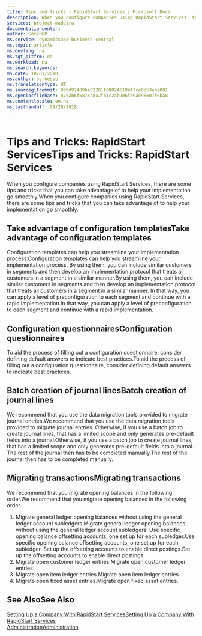 ```yaml
---
title: Tips and Tricks - RapidStart Services | Microsoft Docs
description: When you configure companies using RapidStart Services, there are some tips and tricks that you can take advantage of to help your implementation go smoothly.
services: project-madeira
documentationcenter: 
author: SorenGP
ms.service: dynamics365-business-central
ms.topic: article
ms.devlang: na
ms.tgt_pltfrm: na
ms.workload: na
ms.search.keywords: 
ms.date: 10/01/2018
ms.author: sgroespe
ms.translationtype: HT
ms.sourcegitcommit: 9dbd92409ba02281f008246194f3ce0c53e4e001
ms.openlocfilehash: 875ab6f5875a842fb4c2ab906f39ae95607f6ba8
ms.contentlocale: en-nz
ms.lasthandoff: 09/28/2018

---
```

# <a name="tips-and-tricks-rapidstart-services"></a><span data-ttu-id="7486f-103">Tips and Tricks: RapidStart Services</span><span class="sxs-lookup"><span data-stu-id="7486f-103">Tips and Tricks: RapidStart Services</span></span>
<span data-ttu-id="7486f-104">When you configure companies using RapidStart Services, there are some tips and tricks that you can take advantage of to help your implementation go smoothly.</span><span class="sxs-lookup"><span data-stu-id="7486f-104">When you configure companies using RapidStart Services, there are some tips and tricks that you can take advantage of to help your implementation go smoothly.</span></span>  

## <a name="take-advantage-of-configuration-templates"></a><span data-ttu-id="7486f-105">Take advantage of configuration templates</span><span class="sxs-lookup"><span data-stu-id="7486f-105">Take advantage of configuration templates</span></span>  
<span data-ttu-id="7486f-106">Configuration templates can help you streamline your implementation process.</span><span class="sxs-lookup"><span data-stu-id="7486f-106">Configuration templates can help you streamline your implementation process.</span></span> <span data-ttu-id="7486f-107">By using them, you can include similar customers in segments and then develop an implementation protocol that treats all customers in a segment in a similar manner.</span><span class="sxs-lookup"><span data-stu-id="7486f-107">By using them, you can include similar customers in segments and then develop an implementation protocol that treats all customers in a segment in a similar manner.</span></span> <span data-ttu-id="7486f-108">In that way, you can apply a level of preconfiguration to each segment and continue with a rapid implementation.</span><span class="sxs-lookup"><span data-stu-id="7486f-108">In that way, you can apply a level of preconfiguration to each segment and continue with a rapid implementation.</span></span>  

## <a name="configuration-questionnaires"></a><span data-ttu-id="7486f-109">Configuration questionnaires</span><span class="sxs-lookup"><span data-stu-id="7486f-109">Configuration questionnaires</span></span>  
<span data-ttu-id="7486f-110">To aid the process of filling out a configuration questionnaire, consider defining default answers to indicate best practices.</span><span class="sxs-lookup"><span data-stu-id="7486f-110">To aid the process of filling out a configuration questionnaire, consider defining default answers to indicate best practices.</span></span>  

## <a name="batch-creation-of-journal-lines"></a><span data-ttu-id="7486f-111">Batch creation of journal lines</span><span class="sxs-lookup"><span data-stu-id="7486f-111">Batch creation of journal lines</span></span>  
<span data-ttu-id="7486f-112">We recommend that you use the data migration tools provided to migrate journal entries.</span><span class="sxs-lookup"><span data-stu-id="7486f-112">We recommend that you use the data migration tools provided to migrate journal entries.</span></span> <span data-ttu-id="7486f-113">Otherwise, if you use a batch job to create journal lines, that has a limited scope and only generates pre-default fields into a journal.</span><span class="sxs-lookup"><span data-stu-id="7486f-113">Otherwise, if you use a batch job to create journal lines, that has a limited scope and only generates pre-default fields into a journal.</span></span> <span data-ttu-id="7486f-114">The rest of the journal then has to be completed manually.</span><span class="sxs-lookup"><span data-stu-id="7486f-114">The rest of the journal then has to be completed manually.</span></span>  

## <a name="migrating-transactions"></a><span data-ttu-id="7486f-115">Migrating transactions</span><span class="sxs-lookup"><span data-stu-id="7486f-115">Migrating transactions</span></span>  
<span data-ttu-id="7486f-116">We recommend that you migrate opening balances in the following order.</span><span class="sxs-lookup"><span data-stu-id="7486f-116">We recommend that you migrate opening balances in the following order.</span></span>  

1.  <span data-ttu-id="7486f-117">Migrate general ledger opening balances without using the general ledger account subledgers.</span><span class="sxs-lookup"><span data-stu-id="7486f-117">Migrate general ledger opening balances without using the general ledger account subledgers.</span></span> <span data-ttu-id="7486f-118">Use specific opening balance offsetting accounts, one set up for each subledger.</span><span class="sxs-lookup"><span data-stu-id="7486f-118">Use specific opening balance offsetting accounts, one set up for each subledger.</span></span> <span data-ttu-id="7486f-119">Set up the offsetting accounts to enable direct postings.</span><span class="sxs-lookup"><span data-stu-id="7486f-119">Set up the offsetting accounts to enable direct postings.</span></span>  
2.  <span data-ttu-id="7486f-120">Migrate open customer ledger entries.</span><span class="sxs-lookup"><span data-stu-id="7486f-120">Migrate open customer ledger entries.</span></span>  
3.  <span data-ttu-id="7486f-121">Migrate open item ledger entries.</span><span class="sxs-lookup"><span data-stu-id="7486f-121">Migrate open item ledger entries.</span></span>  
4.  <span data-ttu-id="7486f-122">Migrate open fixed asset entries.</span><span class="sxs-lookup"><span data-stu-id="7486f-122">Migrate open fixed asset entries.</span></span>  

## <a name="see-also"></a><span data-ttu-id="7486f-123">See Also</span><span class="sxs-lookup"><span data-stu-id="7486f-123">See Also</span></span>  
[<span data-ttu-id="7486f-124">Setting Up a Company With RapidStart Services</span><span class="sxs-lookup"><span data-stu-id="7486f-124">Setting Up a Company With RapidStart Services</span></span>](admin-set-up-a-company-with-rapidstart.md)  
[<span data-ttu-id="7486f-125">Administration</span><span class="sxs-lookup"><span data-stu-id="7486f-125">Administration</span></span>](admin-setup-and-administration.md)

